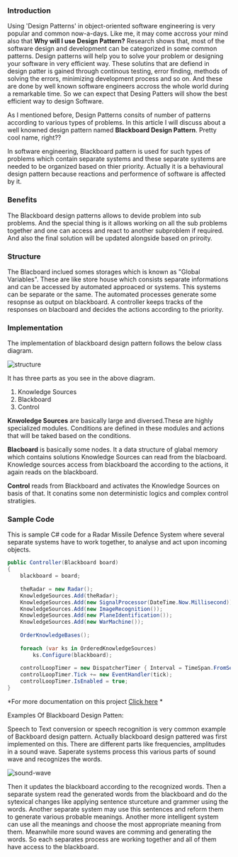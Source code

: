### Introduction
Using 'Design Patterns' in object-oriented software engineering is very popular and common now-a-days. Like me, it may come accross your mind also that **Why will I use Design Pattern?**
Research shows that, most of the software design and development can be categorized in some common patterns. Design patterns will help you to solve your problem or designing your software in very efficient way. These solutins that are defiend in design patter is gained through continous testing, error finding, methods of solving the errors, minimizing development process and so on. And these are done by well known software engineers accross the whole world during a remarkable time. So we can expect that Desing Patters will show the best efficient way to design Software.


As I mentioned before, Design Patterns consits of number of patterns according to various types of problems. In this article I will discuss about a well knowned design pattern named **Blackboard Design Pattern**. Pretty cool name, right??

In software engineering, Blackboard pattern is used for such types of problems which contain separate systems and these separate systems are needed to be organized based on thier priority. Actually it is a behavioural design pattern because reactions and performence of software is affected by it.

### Benefits

The Blackboard design patterns allows to devide problem into sub problems. And the special thing is it allows working on all the sub problems together and one can access and react to another subproblem if required. And also the final solution will be updated alongside based on priroity.

### Structure

The Blacboard inclued somes storages which is known as "Global Variables". These are like store house which consists separate informations and can be accessed by automated approaced or systems. This systems can be separate or the same. The automated processes generate some resopnse as output on blackboard. A controller keeps tracks of the responses on blacboard and decides the actions according to the priority.

### Implementation

The implementation of blackboard design pattern follows the below class diagram.

![structure](https://upload.wikimedia.org/wikipedia/commons/1/18/Blackboad_pattern_system_structure.png)

It has three parts as you see in the above diagram.

1. Knowledge Sources
1. Blackboard
1. Control

**Knwoledge Sources** are basically large and diversed.These are highly specialized modules. Conditions are defined in these modules and actions that will be taked based on the conditions.

**Blacboard** is basically some nodes. It a data structure of glabal memory which contains solutions Knowledge Sources can read from the blacboard. Knowledge sources access from blackboard the according to the actions, it again reads on the blackboard.

**Control** reads from Blackboard and activates the Knowledge Sources on basis of that. It conatins some non deterministic logics and complex control stratigies.

### Sample Code

This is sample C# code for a Radar Missile Defence System where several separate systems have to work together, to analyse and act upon incoming objects. 

```C#
public Controller(Blackboard board) 
{ 
    blackboard = board; 
 
    theRadar = new Radar(); 
    KnowledgeSources.Add(theRadar); 
    KnowledgeSources.Add(new SignalProcessor(DateTime.Now.Millisecond)); 
    KnowledgeSources.Add(new ImageRecognition()); 
    KnowledgeSources.Add(new PlaneIdentification()); 
    KnowledgeSources.Add(new WarMachine()); 
 
    OrderKnowledgeBases(); 
 
    foreach (var ks in OrderedKnowledgeSources) 
        ks.Configure(blackboard); 
 
    controlLoopTimer = new DispatcherTimer { Interval = TimeSpan.FromSeconds(1) }; 
    controlLoopTimer.Tick += new EventHandler(tick); 
    controlLoopTimer.IsEnabled = true; 
}
```
*For more documentation on this project [Click here](https://social.technet.microsoft.com/wiki/contents/articles/13461.blackboard-design-pattern-a-practical-example-radar-defense-system.aspx) *

Examples Of Blackboard Design Patten:

Speech to Text conversion or speech recognition is very common example of Backboard design pattern. Actually blackboard design pattered was first implemented on this. There are different parts like frequencies, amplitudes in a sound wave. Saperate systems process this various parts of sound wave and recognizes the words.

![sound-wave](https://cloud.githubusercontent.com/assets/17364343/24720460/0a234a08-1a5f-11e7-93f7-afefdcda92ea.JPG)

 Then it updates the blackboard according to the recognized words. Then a separate system read the generated words from the blackboard and do the sytexical changes like applying sentence sturceture and grammer using the words. Another separate system may use this sentences and reform them to generate various probable meanings. Another more intelligent system can use all the meanings and choose the most appropriate meaning from them. Meanwhile more sound waves are comming and generating the words. So each separates process are working together and all of them have access to the blackboard.

